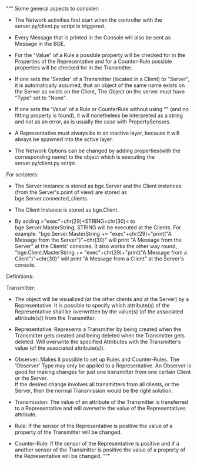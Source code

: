 """
Some general aspects to consider:

 - The Network activities first start when the controller with the server.py/client.py script is triggered.

 - Every Message that is printed in the Console will also be sent as Message in the BGE.
 
 - For the "Value" of a Rule a possible property will be checked for in the Properties of the Representative
  and for a Counter-Rule possible properties will be checked for in the Transmitter.   
  
 - If one sets the 'Sender' of a Transmitter (located in a Client) to "Server", it is automatically assumed,
  that an object of the same name exists on the Server as exists on the Client, The Object on the server must have "Type" set to "None".
  
 - If one sets the 'Value' of a Rule or CounterRule without using "" (and no fitting property is found), 
  it will nonetheless be interpreted as a string and not as an error, as is usually the case with PropertySensors.
  
 - A Representative must always be in an inactive layer, because it will always be spawned into the active layer.
 
 - The Network Options can be changed by adding properties(with the corresponding name) to the object which is executing the server.py/client.py script.

For scripters:

 - The Server Instance is stored as bge.Server and the Client instances (from the Server's point of view) are stored as bge.Server.connected_clients.
 
 - The Client Instance is stored as bge.Client. 

 - By adding >"exec"+chr(29)+STRING+chr(30)< to bge.Server.MasterString, STRING will be executed at the Clients. For example: "bge.Server.MasterString += "exec"+chr(29)+"print(\"A Message from the Server\")"+chr(30)"
  will print "A Message from the Server" at the Clients' consoles. It also works the other way round, "bge.Client.MasterString += "exec"+chr(29)+"print(\"A Message from a Client\")"+chr(30)" will print
  "A Message from a Client" at the Server's console.
 
Definitions:
 
 Transmitter:
  - The object will be visualized (at the other clients and at the Server) by a Representative. 
    It is possible to specify which attribute(s) of the Representative shall be overwritten 
	by the value(s) (of the associated attribute(s)) from the Transmitter. 
	
  - Representative:
    Represents a Transmitter by being created when the Transmitter gets created and being 
	deleted when the Transmitter gets deleted. Will overwrite the specified Attributes with 
	the Transmitter’s value (of the associated attribute(s)). 
	
  - Observer:
    Makes it possible to set up Rules and Counter-Rules. The ‘Observer’ Type may only be applied to a Representative. 
    An Observer is good for making changes for just one transmitter from one certain Client or the Server.  
	If the desired change involves all transmitters from all clients, or the Server, then the normal Transmission would be the right solution. 
	
  - Transmission:
    The value of an attribute of the Transmitter is transferred to a Representative and will overwrite the value of the Representatives attribute.
	
  - Rule:
    If the sensor of the Representative is positive the value of a property of the Transmitter will be changed.
	
  - Counter-Rule:
    If the sensor of the Representative is positive and if a another sensor of the Transmitter is positive the value of a property of the Representative will be changed.
"""



 
